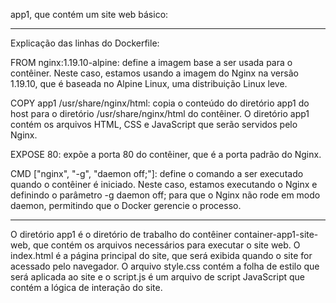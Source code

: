 app1, que contém um site web básico:

---

Explicação das linhas do Dockerfile:

FROM nginx:1.19.10-alpine: define a imagem base a ser usada para o contêiner. Neste caso, estamos usando a imagem do Nginx na versão 1.19.10, que é baseada no Alpine Linux, uma distribuição Linux leve.

COPY app1 /usr/share/nginx/html: copia o conteúdo do diretório app1 do host para o diretório /usr/share/nginx/html do contêiner. O diretório app1 contém os arquivos HTML, CSS e JavaScript que serão servidos pelo Nginx.

EXPOSE 80: expõe a porta 80 do contêiner, que é a porta padrão do Nginx.

CMD ["nginx", "-g", "daemon off;"]: define o comando a ser executado quando o contêiner é iniciado. Neste caso, estamos executando o Nginx e definindo o parâmetro -g daemon off; para que o Nginx não rode em modo daemon, permitindo que o Docker gerencie o processo.

---

O diretório app1 é o diretório de trabalho do contêiner container-app1-site-web, que contém os arquivos necessários para executar o site web. O index.html é a página principal do site, que será exibida quando o site for acessado pelo navegador. O arquivo style.css contém a folha de estilo que será aplicada ao site e o script.js é um arquivo de script JavaScript que contém a lógica de interação do site.
